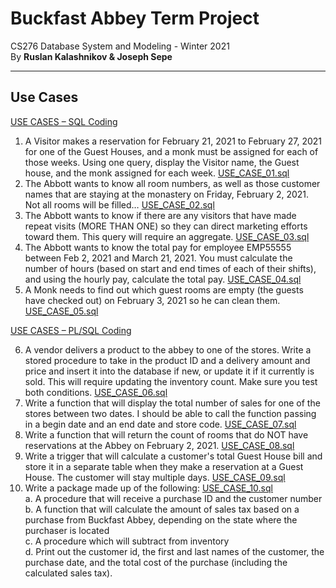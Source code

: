 # Buckfast Abbey Term Project

CS276 Database System and Modeling - Winter 2021  
By **Ruslan Kalashnikov &amp; Joseph Sepe**

---

## Use Cases

[USE CASES – SQL Coding](https://github.com/sepej/CS276_Term_Project/tree/main/Use%20Case%20Code)

1. A Visitor makes a reservation for February 21, 2021 to February 27, 2021 for one of the Guest Houses, and a monk must be assigned for each of those weeks. Using one query, display the Visitor name, the Guest house, and the monk assigned for each week. [USE_CASE_01.sql](https://github.com/sepej/CS276_Term_Project/blob/main/Use%20Case%20Code/USE_CASE_01.sql)
2. The Abbott wants to know all room numbers, as well as those customer names that are staying at the monastery on Friday, February 2, 2021. Not all rooms will be filled… [USE_CASE_02.sql](https://github.com/sepej/CS276_Term_Project/blob/main/Use%20Case%20Code/USE_CASE_02.sql)
3. The Abbott wants to know if there are any visitors that have made repeat visits (MORE THAN ONE) so they can direct marketing efforts toward them. This query will require an aggregate. [USE_CASE_03.sql](https://github.com/sepej/CS276_Term_Project/blob/main/Use%20Case%20Code/USE_CASE_03.sql)
4. The Abbott wants to know the total pay for employee EMP55555 between Feb 2, 2021 and March 21, 2021. You must calculate the number of hours (based on start and end times of each of their shifts), and using the hourly pay, calculate the total pay. [USE_CASE_04.sql](https://github.com/sepej/CS276_Term_Project/blob/main/Use%20Case%20Code/USE_CASE_04.sql)
5. A Monk needs to find out which guest rooms are empty (the guests have checked out) on February 3, 2021 so he can clean them. [USE_CASE_05.sql](https://github.com/sepej/CS276_Term_Project/blob/main/Use%20Case%20Code/USE_CASE_05.sql)

[USE CASES – PL/SQL Coding](https://github.com/sepej/CS276_Term_Project/tree/main/Use%20Case%20Code)

6. A vendor delivers a product to the abbey to one of the stores. Write a stored procedure to take in the product ID and a delivery amount and price and insert it into the database if new, or update it if it currently is sold. This will require updating the inventory count. Make sure you test both conditions. [USE_CASE_06.sql](https://github.com/sepej/CS276_Term_Project/blob/main/Use%20Case%20Code/USE_CASE_06.sql)
7. Write a function that will display the total number of sales for one of the stores between two dates. I should be able to call the function passing in a begin date and an end date and store code. [USE_CASE_07.sql](https://github.com/sepej/CS276_Term_Project/blob/main/Use%20Case%20Code/USE_CASE_07.sql)
8. Write a function that will return the count of rooms that do NOT have reservations at the Abbey on February 2, 2021. [USE_CASE_08.sql](https://github.com/sepej/CS276_Term_Project/blob/main/Use%20Case%20Code/USE_CASE_08.sql)
9. Write a trigger that will calculate a customer&#39;s total Guest House bill and store it in a separate table when they make a reservation at a Guest House. The customer will stay multiple days. [USE_CASE_09.sql](https://github.com/sepej/CS276_Term_Project/blob/main/Use%20Case%20Code/USE_CASE_09.sql)
10. Write a package made up of the following: [USE_CASE_10.sql](https://github.com/sepej/CS276_Term_Project/blob/main/Use%20Case%20Code/USE_CASE_10.sql)  
  a. A procedure that will receive a purchase ID and the customer number  
  b. A function that will calculate the amount of sales tax based on a purchase from Buckfast Abbey, depending on the state where the purchaser is located  
  c. A procedure which will subtract from inventory  
  d. Print out the customer id, the first and last names of the customer, the purchase date, and the total cost of the purchase (including the calculated sales tax).